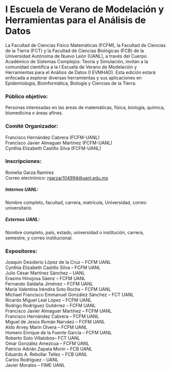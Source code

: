# I Escuela de Verano de Modelación y Herramientas para el Análisis de Datos
La Facultad de Ciencias Físico Matemáticas (FCFM), la Facultad de Ciencias de la Tierra (FCT) y la Facultad de Ciencias Biológicas (FCB) de la Universidad Autónoma de Nuevo León (UANL), a través del Cuerpo Académico de Sistemas Complejos: Teoría y Simulación, invitan a la comunidad científica a la I Escuela de Verano de Modelación y Herramientas para el Análisis de Datos (I EVMHAD). Esta edición estará enfocada a explorar diversas herramientas y sus aplicaciones en Epidemiología, Bioinformática, Biología y Ciencias de la Tierra.<br />

### Público objetivo:
Personas interesadas en las áreas de matemáticas, física, biología, química, biomedicina o áreas afines.

### Comité Organizador:
Francisco Hernández Cabrera (FCFM-UANL)<br />
Francisco Javier Almaguer Martínez (FCFM-UANL)<br />
Cynthia Elizabeth Castillo Silva (FCFM-UANL)<br />

### Inscripciones:
Romelia Garza Ramírez<br />
Correo electrónico: rgarzar104994@uanl.edu.mx<br />

##### Internos UANL:
Nombre completo, facultad, carrera, matrícula, Universidad, correo universitario.
##### Externos UANL:
Nombre completo, país, estado, universidad o institución, carrera, semestre, y correo institucional.

### Expositores:
Joaquín Desiderio López de la Cruz – FCFM UANL<br />
Cynthia Elizabeth Castillo Silva – FCFM UANL<br />
Julio César Martínez Sánchez – UANL<br />
Erasmo Hinojosa Sáenz – FCFM UANL<br />
Fernando Saldaña Jiménez – FCFM UANL<br />
María Valentina Iréndira Soto Rocha – FCFM UANL<br />
Michael Francisco Emmanuel González Sánchez – FCT UANL<br />
Ricardo Miguel Leal López – FCFM UANL<br />
Rodrigo Rodríguez Gutiérrez – FCFM UANL<br />
Francisco Javier Almaguer Martínez – FCFM UANL<br />
Francisco Hernández Cabrera – FCFM UANL<br />
Miguel de Jesús Román Narváez – FCFM UANL<br />
Aldo Arvey Marín Olvera – FCFM UANL<br />
Homero Enrique de la Fuente García – FCFM UANL<br />
Roberto Soto Villalobos– FCT UANL<br />
Omar González Amezcua – FCFM UANL<br />
Patricio Adrián Zapata Morín – FCB UANL<br />
Eduardo A. Rebollar Tellez – FCB UANL<br />
Carlos Rodríguez – UANL<br />
Javier Morales – FIME UANL
